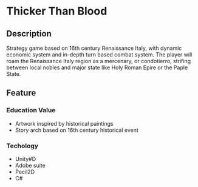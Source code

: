 # Thicker Than Blood

## Description

Strategy game based on 16th century Renaissance Italy, with dynamic economic system and in-depth turn based combat system.
The player will roam the Renaissance Italy region as a mercenary, or condotierro, strifing between local nobles and major state like Holy Roman Epire or the Paple State.

## Feature

### Education Value
- Artwork inspired by historical paintings
- Story arch based on 16th century historical event


### Techology
- Unity#D
- Adobe suite
- Pecil2D
- C#

